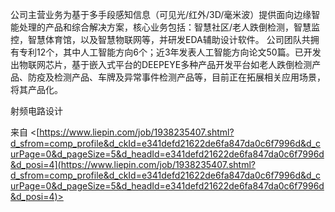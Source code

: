 公司主营业务为基于多手段感知信息（可见光/红外/3D/毫米波）提供面向边缘智能处理的产品和综合解决方案，核心业务包括：智慧社区/老人跌倒检测，智慧监控，智慧体育馆，以及智慧物联网等，并研发EDA辅助设计软件。 公司团队共拥有专利12个，其中人工智能方向6个；近3年发表人工智能方向论文50篇。已开发出物联网芯片，基于嵌入式平台的DEEPEYE多种产品开发平台如老人跌倒检测产品、防疫及检测产品、车牌及异常事件检测产品等，目前正在拓展相关应用场景，将其产品化。

射频电路设计

来自 <[https://www.liepin.com/job/1938235407.shtml?d_sfrom=comp_profile&d_ckId=e341defd21622de6fa847da0c6f7996d&d_curPage=0&d_pageSize=5&d_headId=e341defd21622de6fa847da0c6f7996d&d_posi=4](https://www.liepin.com/job/1938235407.shtml?d_sfrom=comp_profile&d_ckId=e341defd21622de6fa847da0c6f7996d&d_curPage=0&d_pageSize=5&d_headId=e341defd21622de6fa847da0c6f7996d&d_posi=4)>


